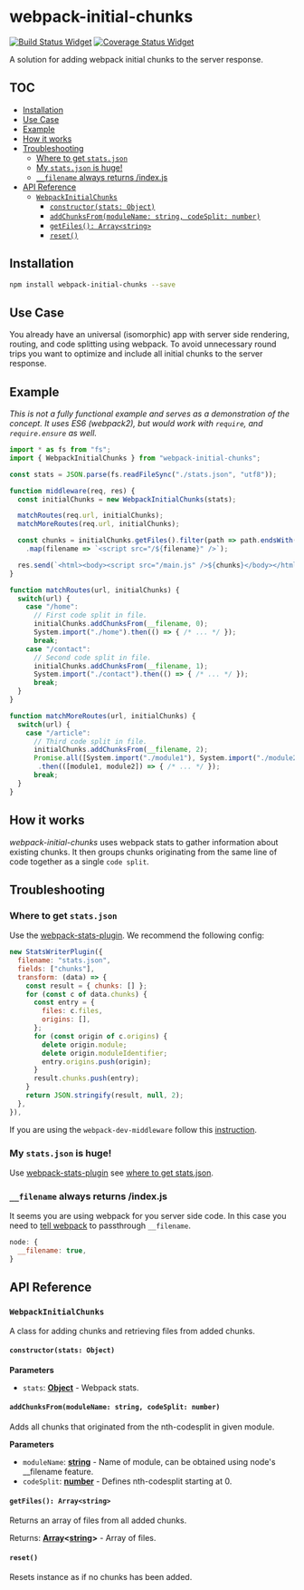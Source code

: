 # webpack-initial-chunks

[![Build Status Widget]][build status]
[![Coverage Status Widget]][coverage status]

[build status]: https://travis-ci.org/wikiwi/webpack-initial-chunks

[build status widget]: https://travis-ci.org/wikiwi/webpack-initial-chunks.svg?branch=master

[coverage status]: https://coveralls.io/github/wikiwi/webpack-initial-chunks?branch=master

[coverage status widget]: https://coveralls.io/repos/github/wikiwi/webpack-initial-chunks/badge.svg?branch=master

A solution for adding webpack initial chunks to the server response.

## TOC

<!-- toc -->

- [Installation](#installation)
- [Use Case](#use-case)
- [Example](#example)
- [How it works](#how-it-works)
- [Troubleshooting](#troubleshooting)
  * [Where to get `stats.json`](#where-to-get-statsjson)
  * [My `stats.json` is huge!](#my-statsjson-is-huge)
  * [`__filename` always returns /index.js](#__filename-always-returns-indexjs)
- [API Reference](#api-reference)
  * [`WebpackInitialChunks`](#webpackinitialchunks)
    + [`constructor(stats: Object)`](#constructorstats-object)
    + [`addChunksFrom(moduleName: string, codeSplit: number)`](#addchunksfrommodulename-string-codesplit-number)
    + [`getFiles(): Array<string>`](#getfiles-arraystring)
    + [`reset()`](#reset)

<!-- tocstop -->

## Installation

```sh
npm install webpack-initial-chunks --save
```

## Use Case

You already have an universal (isomorphic) app with server side rendering,
routing, and code splitting using webpack. To avoid unnecessary round trips
you want to optimize and include all initial chunks to the server response.

## Example

_This is not a fully functional example and serves as a demonstration of the
concept. It uses ES6 (webpack2), but would work with `require`, and `require.ensure`
as well._

```javascript
import * as fs from "fs";
import { WebpackInitialChunks } from "webpack-initial-chunks";

const stats = JSON.parse(fs.readFileSync("./stats.json", "utf8"));

function middleware(req, res) {
  const initialChunks = new WebpackInitialChunks(stats);

  matchRoutes(req.url, initialChunks);
  matchMoreRoutes(req.url, initialChunks);

  const chunks = initialChunks.getFiles().filter(path => path.endsWith(".js"))
    .map(filename => `<script src="/${filename}" />`);

  res.send(`<html><body><script src="/main.js" />${chunks}</body></html>`);
}

function matchRoutes(url, initialChunks) {
  switch(url) {
    case "/home":
      // First code split in file.
      initialChunks.addChunksFrom(__filename, 0);
      System.import("./home").then(() => { /* ... */ });
      break;
    case "/contact":
      // Second code split in file.
      initialChunks.addChunksFrom(__filename, 1);
      System.import("./contact").then(() => { /* ... */ });
      break;
  }
}

function matchMoreRoutes(url, initialChunks) {
  switch(url) {
    case "/article":
      // Third code split in file.
      initialChunks.addChunksFrom(__filename, 2);
      Promise.all([System.import("./module1"), System.import("./module2")])
       .then(([module1, module2]) => { /* ... */ });
      break;
  }
}
```

## How it works

_webpack-initial-chunks_ uses webpack stats to gather information about existing
chunks. It then groups chunks originating from the same line of code together as
a single `code split`.

## Troubleshooting

### Where to get `stats.json`

Use the [webpack-stats-plugin](https://github.com/FormidableLabs/webpack-stats-plugin).
We recommend the following config:

```javascript
new StatsWriterPlugin({
  filename: "stats.json",
  fields: ["chunks"],
  transform: (data) => {
    const result = { chunks: [] };
    for (const c of data.chunks) {
      const entry = {
        files: c.files,
        origins: [],
      };
      for (const origin of c.origins) {
        delete origin.module;
        delete origin.moduleIdentifier;
        entry.origins.push(origin);
      }
      result.chunks.push(entry);
    }
    return JSON.stringify(result, null, 2);
  },
}),
```

If you are using the `webpack-dev-middleware` follow this [instruction](https://github.com/webpack/webpack-dev-middleware#server-side-rendering).

### My `stats.json` is huge!

Use [webpack-stats-plugin](https://github.com/FormidableLabs/webpack-stats-plugin) see [where to get stats.json](#where-to-get-statsjson).

### `__filename` always returns /index.js

It seems you are using webpack for you server side code. In this case
you need to [tell webpack](https://webpack.github.io/docs/api-in-modules.html#__filename) to passthrough `__filename`.

```javascript
node: {
  __filename: true,
}
```

## API Reference

### `WebpackInitialChunks`

A class for adding chunks and retrieving files from added chunks.

#### `constructor(stats: Object)`

**Parameters**

-   `stats`: **[Object](https://developer.mozilla.org/en-US/docs/Web/JavaScript/Reference/Global_Objects/Object)** - Webpack stats.

#### `addChunksFrom(moduleName: string, codeSplit: number)`

Adds all chunks that originated from the nth-codesplit in
given module.

**Parameters**

-   `moduleName`: **[string](https://developer.mozilla.org/en-US/docs/Web/JavaScript/Reference/Global_Objects/String)** - Name of module, can be obtained using node's \_\_filename feature.
-   `codeSplit`: **[number](https://developer.mozilla.org/en-US/docs/Web/JavaScript/Reference/Global_Objects/Number)** - Defines nth-codesplit starting at 0.

#### `getFiles(): Array<string>`

Returns an array of files from all added chunks.

Returns: **[Array](https://developer.mozilla.org/en-US/docs/Web/JavaScript/Reference/Global_Objects/Array)&lt;[string](https://developer.mozilla.org/en-US/docs/Web/JavaScript/Reference/Global_Objects/String)>** - Array of files.

#### `reset()`

Resets instance as if no chunks has been added.
